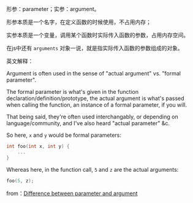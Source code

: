 形参：parameter；实参：argument。   

形参本质是一个名字，在定义函数的时候使用，不占用内存；   

实参本质是一个变量，调用某个函数时实际传入函数的参数，占用内存空间。  

在js中还有 `arguments` 对象一说，就是指实际传入函数的参数组成的对象。   

英文解释：   

Argument is often used in the sense of "actual argument" vs. "formal parameter".   

The formal parameter is what's given in the function declaration/definition/prototype, the actual argument is what's passed when calling the function, an instance of a formal parameter, if you will.   

That being said, they're often used interchangably, or depending on language/community, and I've also heard "actual parameter" &c.   

So here, `x` and `y` would be formal parameters:   

```c
int foo(int x, int y) {
    ...
}
```

Whereas here, in the function call, `5` and `z` are the actual arguments:

```c
foo(5, z);
```

from：[Difference between parameter and argument](https://stackoverflow.com/questions/3176310/difference-between-parameter-and-argument)
